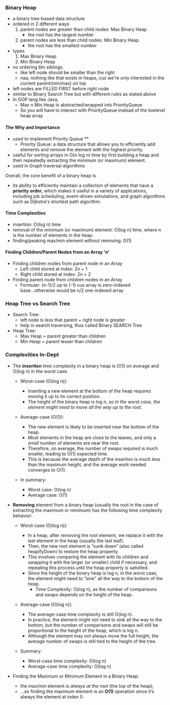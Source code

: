 ### Binary Heap
- a binary tree-based data structure
- ordered in 2 different ways
    1. parent nodes are greater than child nodes: Max Binary Heap
        - the root has the largest number
    2. parent nodes are less than child nodes: Min Binary Heap
        - the root has the smallest number
- types
    1. Max Binary Heap
    2. Min Binary Heap
- no ordering btn siblings.
    - like left node should be smaller than the right
    - naa, nothing like that exists in heaps, cus we're only interested in the current parent(min/max) on top
- left nodes are FILLED FIRST before right node
- similar to Binary Search Tree but with different rules as stated above
- In OOP lang like Java, 
    - Max n Min Heap is abstracted/wrapped into PriorityQueue
    - So you will have to interact with PriorityQueue instead of the lowlevel heap array 

#### The Why and Importance
- used to implement Priority Queue **
    - Priority Queue: a data structure that allows you to efficiently add elements and remove the element with the highest priority.
- useful for sorting arrays in O(n log n) time by first building a heap and then repeatedly extracting the minimum (or maximum) element.
- used in Graph traversal algorithms

Overall, the core benefit of a binary heap is 
- its ability to efficiently maintain a collection of elements that have a **priority order**, which makes it useful in a variety of applications, including job scheduling, event-driven simulations, and graph algorithms such as Dijkstra's shortest path algorithm.

#### Time Complexities
- insertion: O(log n) time
- removal of the minimum (or maximum) element: O(log n) time, where n is the number of elements in the heap. 
- finding/peaking max/min element without removing: O(1)


#### Finding Children/Parent Nodes from an Array 'n'
- Finding children nodes from parent node in an Array
    - Left child stored at index: 2n + 1
    - Right child stored at index: 2n + 2
- Finding parent node from children nodes in an Array
    - Formular: (n-1)/2 up to (-1) cus array is zero-indexed base...otherwise would be n/2 one-indexed array


### Heap Tree vs Search Tree
- Search Tree: 
    - left node is less that parent + right node is greater 
    - help in search traversing, thus called Binary SEARCH Tree
- Heap Tree: 
    - Max Heap = parent greater than children
    - Min Heap = parent lesser than children
    
### Complexities In-Dept
- The **insertion** time complexity in a binary heap is O(1) on average and O(log n) in the worst case.
	-	Worst-case (O(log n)): 
        - Inserting a new element at the bottom of the heap requires moving it up to its correct position. 
        - The height of the binary heap is log n, so _in the worst case, the element might need to move all the way up to the root_.
	-	Average-case (O(1)): 
        - The new element is likely to be inserted near the bottom of the heap. 
        - Most elements in the heap are close to the leaves, and only a small number of elements are near the root. 
        - Therefore, on average, the number of swaps required is much smaller, leading to O(1) expected time. 
        - This is because the average depth of the insertion is much less than the maximum height, and the average work needed converges to O(1).

    - In summary:
	    - Worst case: O(log n)
	    - Average case: O(1)

- **Removing** element from a binary heap (usually the root in the case of extracting the maximum or minimum) has the following time complexity behavior:
	-   Worst-case (O(log n)):
	    - In a heap, after removing the root element, we replace it with the last element in the heap (usually the last leaf).
	    - Then, the new root element is “sunk down” (also called heapifyDown) to restore the heap property.
	    - This involves comparing the element with its children and swapping it with the larger (or smaller) child if necessary, and repeating this process until the heap property is satisfied.
	    - Since the height of the binary heap is log n, in the worst case, the element might need to “sink” all the way to the bottom of the heap.
		    - Time Complexity: O(log n), as the number of comparisons and swaps depends on the height of the heap.
	- Average-case (O(log n)):
	    - The average-case time complexity is still O(log n). 
        - In practice, the element might not need to sink all the way to the bottom, but the number of comparisons and swaps will still be proportional to the height of the heap, which is log n.
	    - Although the element may not always move the full height, the average number of swaps is still tied to the height of the tree.

    - Summary:
	    - Worst-case time complexity: O(log n)
	    - Average-case time complexity: O(log n)

- Finding the Maximum or Minimum Element in a Binary Heap:
	- the max/min element is _always at the root_ (the top of the heap), 
    - ...so finding the maximum element is an **O(1)** operation since it’s always the element at index 0.